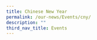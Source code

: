 ```yaml
---
title: Chinese New Year
permalink: /our-news/Events/cny/
description: ""
third_nav_title: Events
---
```

